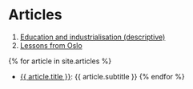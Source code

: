 # Articles
1. [Education and industrialisation (descriptive)](descriptives)
2. [Lessons from Oslo](oslo)

{% for article in site.articles %}
- <a href="{{ article.url }}">{{ article.title }}</a>: {{ article.subtitle }}
{% endfor %}
